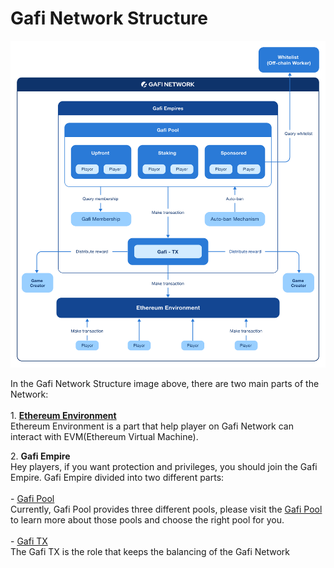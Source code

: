 # Gafi Network Structure

![Gafi Network Structure](<../.gitbook/assets/Gafi Network Structure.png>)

In the Gafi Network Structure image above, there are two main parts of the Network:\
\
1\. [**Ethereum Environment**](https://wiki.gafi.network/learn/ethereum-environment)\
Ethereum Environment is a part that help player on Gafi Network can interact with EVM(Ethereum Virtual Machine).

2\. **Gafi Empire**\
Hey players, if you want protection and privileges, you should join the Gafi Empire. Gafi Empire divided into two different parts:\
\
\- [Gafi Pool](https://wiki.gafi.network/learn/gafi-pool)\
Currently, Gafi Pool provides three different pools, please visit the [Gafi Pool](https://wiki.gafi.network/learn/gafi-pools) to learn more about those pools and choose the right pool for you.\
\
\- [Gafi TX](https://wiki.gafi.network/learn/gafi-tx)\
The Gafi TX is the role that keeps the balancing of the Gafi Network

